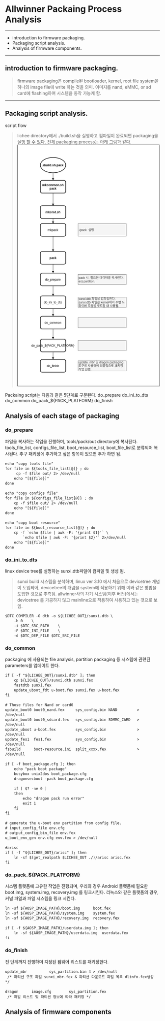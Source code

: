 # Allwinner Packaing Process Analysis
-----

- introduction to firmware packaging.
- Packaging script analysis.
- Analysis of firmware components.


<hr/>

## introduction to firmware packaging.
> firmware packaging은 compile된 bootloader, kernel, root file system을 하나의 image file에 write 하는 것을 의미.
> 이미지를 nand, eMMC, or sd card에 flashing하여 시스템을 동작 가능케 함.

<hr/>

## Packaging script analysis.
script flow
> lichee directory에서 ./build.sh을 실행하고 컴파일이 완료되면 packaging을 실행 할 수 있다. 전체 packaging process는 아래 그림과 같다. 
![](./image/ALLWINNER_PACKAGING_PROCESS_ANALYSIS-1.png)

Packaing script는 다음과 같은 5단계로 구분된다. 
	do_prepare
	do_ini_to_dts
	do_common
	do_pack_${PACK_PLATFORM}
	do_finish

## Analysis of each stage of packaging
### do_prepare
 파일을 복사하는 작업을 진행하며, tools/pack/out directory에 복사된다. 
 tools_file_list, configs_file_list, boot_resource_list, boot_file_list로 분류되어 복사된다. 
 추구 패키징에 추가하고 싶은 항목이 있으면 추가 하면 됨. 
```
echo "copy tools file"
for file in ${tools_file_list[@]} ; do
	 cp -f $file out/ 2> /dev/null
	echo "[${file}]"
done

echo "copy configs file"
for file in ${configs_file_list[@]} ; do
	cp -f $file out/ 2> /dev/null
	echo "[${file}]"
done

echo "copy boot resource"
for file in ${boot_resource_list[@]} ; do
	cp -f `echo $file | awk -F: '{print $1}'` \
		`echo $file | awk -F: '{print $2}'` 2>/dev/null
	echo "[${file}]"
done

```

### do_ini_to_dts
 linux device tree를 설명하는 sunxi.dtb파일이 컴파일 및 생성 됨.
> sunxi build 시스템을 분석하며, linux ver 3.10 에서 처음으로 devicetree 개념이 도입되어, devicetree의 개념을 system에 적용하기 위해 이와 같은 방법을 도입한 것으로 추측됨. allwinner사의 차기 시스템(이후 버전)에서는 devicetree 를 가공하지 않고 mainline으로 적용하여 사용하고 있는 것으로 보임. 
```
$DTC_COMPILER -O dtb -o ${LICHEE_OUT}/sunxi.dtb \
	-b 0	\
	-i $DTC_SRC_PATH    \
	-F $DTC_INI_FILE	\
	-d $DTC_DEP_FILE $DTC_SRC_FILE
```

### do_common
 packaging 에 사용되는 file analysis, partition packaging 등 시스템에 관련된 parameters를 업데이트 한다.  

```
if [ -f "${LICHEE_OUT}/sunxi.dtb" ]; then
	cp ${LICHEE_OUT}/sunxi.dtb sunxi.fex
	fastdtb sunxi.fex
	update_uboot_fdt u-boot.fex sunxi.fex u-boot.fex
fi

# Those files for Nand or card0
update_boot0 boot0_nand.fex 	sys_config.bin NAND 		> /dev/null
update_boot0 boot0_sdcard.fex   sys_config.bin SDMMC_CARD 	> /dev/null
update_uboot u-boot.fex         sys_config.bin 				> /dev/null
update_fes1  fes1.fex           sys_config.bin 				> /dev/null
fsbuild      boot-resource.ini  split_xxxx.fex 				> /dev/null

if [ -f boot_package.cfg ]; then
	echo "pack boot package"
	busybox unix2dos boot_package.cfg
	dragonsecboot -pack boot_package.cfg

	if [ $? -ne 0 ]
	then
		echo "dragon pack run error"
		exit 1
	fi
fi

# generate the u-boot env partition from config file.
# input_config_file env.cfg 
# output_config_bin_file env.fex
u_boot_env_gen env.cfg env.fex > /dev/null

#arisc
if [ -f "${LICHEE_OUT}/arisc" ]; then
	ln -sf $(get_realpath $LICHEE_OUT ./)/arisc arisc.fex
fi

```

### do_pack_${PACK_PLATFORM}
 시스템 플랫폼에 고유한 작업은 진행되며, 우리의 경우 Android 플랫폼에 필요한 boot.img, system.img, recovery.img 를 링크시킨다. 
 리눅스와 같은 플랫폼의 경우, 커널 파일과 파일 시스템을 링크 시킨다.  

```
ln -sf ${AOSP_IMAGE_PATH}/boot.img		boot.fex
ln -sf ${AOSP_IMAGE_PATH}/system.img	system.fex
ln -sf ${AOSP_IMAGE_PATH}/recovery.img	recovery.fex

if [ -f ${AOSP_IMAGE_PATH}/userdata.img ]; then
	ln -sf ${AOSP_IMAGE_PATH}/userdata.img	userdata.fex
fi
```

### do_finish
 전 단계까지 진행하며 지정된 펌웨어 리스트를 패키징한다. 
```
update_mbr          sys_partition.bin 4 > /dev/null
 /* 파티션 구조 파일 sunxi_mbr.fex & 파티션 다운로드 파일 목록 dlinfo.fex생성 */

dragon 		image.cfg		 sys_partition.fex
 /* 파일 리스트 및 파티션 정보에 따라 패키징 */
```

## Analysis of firmware components

